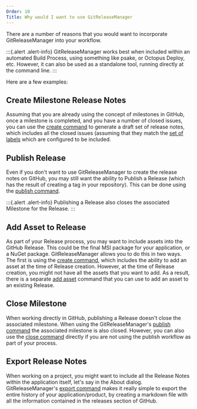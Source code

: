 ```yaml
---
Order: 10
Title: Why would I want to use GitReleaseManager
---
```


There are a number of reasons that you would want to incorporate
GitReleaseManager into your workflow.

:::{.alert .alert-info}
GitReleaseManager works best when included within an automated Build Process,
using something like psake, or Octopus Deploy, etc.  However, it can also be
used as a standalone tool, running directly at the command line.
:::

Here are a few examples:

## Create Milestone Release Notes

Assuming that you are already using the concept of milestones in GitHub, once a
milestone is completed, and you have a number of closed issues, you can use the
[create command](commands/create) to generate a draft set of release notes,
which includes all the closed issues (assuming that they match the
[set of labels](configuration/include-issues) which are configured to be
included.

## Publish Release

Even if you don't want to use GitReleaseManager to create the release notes on
GitHub, you may still want the ability to Publish a Release (which has the
result of creating a tag in your repository).  This can be done using the
[publish command](commands/publish).

:::{.alert .alert-info}
Publishing a Release also closes the associated Milestone for the Release.
:::

## Add Asset to Release

As part of your Release process, you may want to include assets into the GitHub
Release.  This could be the final MSI package for your application, or a NuGet
package.  GitReleaseManager allows you to do this in two ways.  The first is
using the [create command](commands/create), which includes the ability to add
an asset at the time of Release creation.  However, at the time of Release
creation, you might not have all the assets that you want to add.  As a result,
there is a separate [add asset](commands/add-assets) command that you can use to
add an asset to an existing Release.

## Close Milestone

When working directly in GitHub, publishing a Release doesn't close the
associated milestone.  When using the GitReleaseManager's
[publish command](commands/publish) the associated milestone is also closed.
However, you can also use the [close command](commands/close) directly if you
are not using the publish workflow as part of your process.

## Export Release Notes

When working on a project, you might want to include all the Release Notes
within the application itself, let's say in the About dialog.
GitReleaseManager's [export command](commands/export) makes it really simple to
export the entire history of your application/product, by creating a markdown
file with all the information contained in the releases section of GitHub.
